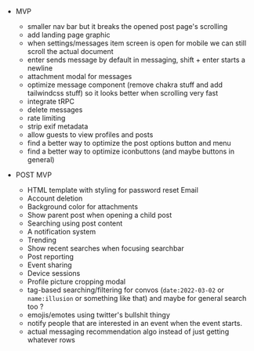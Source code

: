 - MVP
   - smaller nav bar but it breaks the opened post page's scrolling
   - add landing page graphic
   - when settings/messages item screen is open for mobile we can still scroll the actual document
   - enter sends message by default in messaging, shift + enter starts a newline
   - attachment modal for messages
   - optimize message component (remove chakra stuff and add tailwindcss stuff) so it looks better when scrolling very fast
   - integrate tRPC
   - delete messages
   - rate limiting
   - strip exif metadata
   - allow guests to view profiles and posts
   - find a better way to optimize the post options button and menu
   - find a better way to optimize iconbuttons (and maybe buttons in general)

- POST MVP
  - HTML template with styling for password reset Email
  - Account deletion
  - Background color for attachments
  - Show parent post when opening a child post
  - Searching using post content
  - A notification system
  - Trending
  - Show recent searches when focusing searchbar
  - Post reporting
  - Event sharing
  - Device sessions
  - Profile picture cropping modal
  - tag-based searching/filtering for convos (`date:2022-03-02` or `name:illusion` or something like that) and maybe for general search too ?
  - emojis/emotes using twitter's bullshit thingy
  - notify people that are interested in an event when the event starts.
  - actual messaging recommendation algo instead of just getting whatever rows
